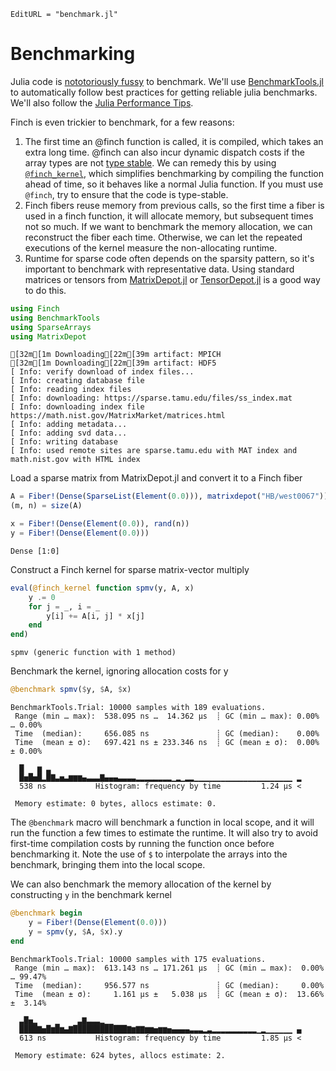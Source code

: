 ```@meta
EditURL = "benchmark.jl"
```

# Benchmarking

Julia code is [nototoriously
fussy](https://github.com/JuliaCI/BenchmarkTools.jl#why-does-this-package-exist)
to benchmark.
We'll use [BenchmarkTools.jl](https://github.com/JuliaCI/BenchmarkTools.jl)
to automatically follow best practices for getting reliable julia benchmarks. We'll also
follow the [Julia Performance Tips](https://docs.julialang.org/en/v1/manual/performance-tips/).

Finch is even trickier to benchmark, for a few reasons:
1. The first time an @finch function is called, it is compiled, which takes an
   extra long time. @finch can also incur dynamic dispatch costs if the array
   types are not [type
   stable](https://docs.julialang.org/en/v1/manual/faq/#man-type-stability). We
   can remedy this by using [`@finch_kernel`](@ref), which simplifies
   benchmarking by compiling the function ahead of time, so it behaves like a
   normal Julia function. If you must use `@finch`, try to ensure that the code
   is type-stable.
2. Finch fibers reuse memory from previous calls, so the first time a fiber is
   used in a finch function, it will allocate memory, but subsequent times not so
   much. If we want to benchmark the memory allocation, we can reconstruct the
   fiber each time. Otherwise, we can let the repeated executions of the kernel
   measure the non-allocating runtime.
3. Runtime for sparse code often depends on the sparsity pattern, so it's
   important to benchmark with representative data. Using standard matrices or tensors from
   [MatrixDepot.jl](https://github.com/JuliaLinearAlgebra/MatrixDepot.jl) or
   [TensorDepot.jl](https://github.com/willow-ahrens/TensorDepot.jl) is a good
   way to do this.

````julia
using Finch
using BenchmarkTools
using SparseArrays
using MatrixDepot
````

````
[32m[1m Downloading[22m[39m artifact: MPICH
[32m[1m Downloading[22m[39m artifact: HDF5
[ Info: verify download of index files...
[ Info: creating database file
[ Info: reading index files
[ Info: downloading: https://sparse.tamu.edu/files/ss_index.mat
[ Info: downloading index file https://math.nist.gov/MatrixMarket/matrices.html
[ Info: adding metadata...
[ Info: adding svd data...
[ Info: writing database
[ Info: used remote sites are sparse.tamu.edu with MAT index and math.nist.gov with HTML index

````

Load a sparse matrix from MatrixDepot.jl and convert it to a Finch fiber

````julia
A = Fiber!(Dense(SparseList(Element(0.0))), matrixdepot("HB/west0067"))
(m, n) = size(A)

x = Fiber!(Dense(Element(0.0)), rand(n))
y = Fiber!(Dense(Element(0.0)))
````

````
Dense [1:0]
````

Construct a Finch kernel for sparse matrix-vector multiply

````julia
eval(@finch_kernel function spmv(y, A, x)
    y .= 0
    for j = _, i = _
        y[i] += A[i, j] * x[j]
    end
end)
````

````
spmv (generic function with 1 method)
````

Benchmark the kernel, ignoring allocation costs for y

````julia
@benchmark spmv($y, $A, $x)
````

````
BenchmarkTools.Trial: 10000 samples with 189 evaluations.
 Range (min … max):  538.095 ns …  14.362 μs  ┊ GC (min … max): 0.00% … 0.00%
 Time  (median):     656.085 ns               ┊ GC (median):    0.00%
 Time  (mean ± σ):   697.421 ns ± 233.346 ns  ┊ GC (mean ± σ):  0.00% ± 0.00%

  █   ▆ ▃                                                        
  █▅█▅█▂█▇▃▅▃▆▆▆▄▃▃▃▇▄▄▄▃▃▃▃▂▂▂▂▂▂▂▂▁▂▁▂▂▁▁▁▁▁▁▁▁▁▁▁▁▁▁▁▁▁▁▁▁▁▁ ▂
  538 ns           Histogram: frequency by time         1.24 μs <

 Memory estimate: 0 bytes, allocs estimate: 0.
````

The `@benchmark` macro will benchmark a function in local scope, and it will run
the function a few times to estimate the runtime. It will also try to avoid
first-time compilation costs by running the function once before benchmarking
it. Note the use of `$` to interpolate the arrays into the benchmark, bringing
them into the local scope.

We can also benchmark the memory allocation of the kernel by constructing `y` in the
benchmark kernel

````julia
@benchmark begin
    y = Fiber!(Dense(Element(0.0)))
    y = spmv(y, $A, $x).y
end
````

````
BenchmarkTools.Trial: 10000 samples with 175 evaluations.
 Range (min … max):  613.143 ns … 171.261 μs  ┊ GC (min … max):  0.00% … 99.47%
 Time  (median):     956.577 ns               ┊ GC (median):     0.00%
 Time  (mean ± σ):     1.161 μs ±   5.038 μs  ┊ GC (mean ± σ):  13.66% ±  3.14%

  ▃█▅▂    ▁    ▃▇▃▃▃▂▁▁                                          
  ████▇▅█▆█▆▄▇████████████▇▆▇▇▆▆▅▆▆▅▄▄▄▄▃▃▃▂▃▂▂▂▂▂▂▂▂▂▂▁▂▁▁▁▁▁▁ ▄
  613 ns           Histogram: frequency by time         1.85 μs <

 Memory estimate: 624 bytes, allocs estimate: 2.
````


